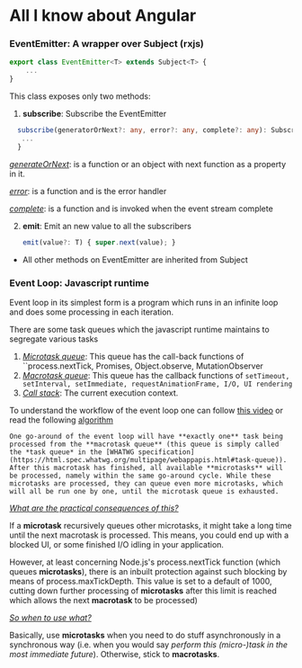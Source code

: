 # All I know about Angular

### EventEmitter: A wrapper over Subject (rxjs)
``` typescript
export class EventEmitter<T> extends Subject<T> {
    ...
}
```
This class exposes only two methods: 
1. **subscribe**: Subscribe the EventEmitter

 ```typescript
   subscribe(generatorOrNext?: any, error?: any, complete?: any): Subscription {
   	...
   }
 ```

  *<u>generateOrNext</u>*: is a function or an object with next function as a property in it.

  *<u>error</u>*: is a function and is the error handler 

  *<u>complete</u>*: is a function and is invoked when the event stream complete

2. **emit**: Emit an new value to all the subscribers

   ```typescript
   emit(value?: T) { super.next(value); }
   ```

* All other methods on EventEmitter are inherited from Subject

### Event Loop: Javascript runtime

Event loop in its simplest form is a program which runs in an infinite loop and does some processing in each iteration.

There are some task queues which the javascript runtime maintains to segregate various tasks

1. *<u>Microtask queue</u>*: This queue has the call-back functions of ``process.nextTick, Promises, Object.observe, MutationObserver` `
2. *<u>Macrotask queue</u>*: This queue has the callback functions of `setTimeout, setInterval, setImmediate, requestAnimationFrame, I/O, UI rendering`
3. *<u>Call stack</u>*: The current execution context.

To understand the workflow of the event loop one can follow [this video](https://www.youtube.com/watch?v=cCOL7MC4Pl0) or read the following [algorithm](https://stackoverflow.com/a/25933985)

```One go-around of the event loop will have **exactly one** task being processed from the **macrotask queue** (this queue is simply called the *task queue* in the [WHATWG specification](https://html.spec.whatwg.org/multipage/webappapis.html#task-queue)). After this macrotask has finished, all available **microtasks** will be processed, namely within the same go-around cycle. While these microtasks are processed, they can queue even more microtasks, which will all be run one by one, until the microtask queue is exhausted.```

<u>*What are the practical consequences of this?*</u>

If a **microtask** recursively queues other microtasks, it might take a long time until the next macrotask is processed. This means, you could end up with a blocked UI, or some finished I/O idling in your application.

However, at least concerning Node.js's process.nextTick function (which queues **microtasks**), there is an inbuilt protection against such blocking by means of process.maxTickDepth. This value is set to a default of 1000, cutting down further processing of **microtasks** after this limit is reached which allows the next **macrotask** to be processed)

*<u>So when to use what?</u>*

Basically, use **microtasks** when you need to do stuff asynchronously in a synchronous way (i.e. when you would say *perform this (micro-)task in the most immediate future*). Otherwise, stick to **macrotasks**.

